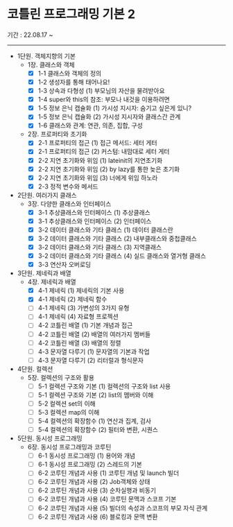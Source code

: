 # 코틀린 프로그래밍 기본 2
기간 : 22.08.17 ~

---

- 1단원. 객체지향의 기본
    - 1장. 클래스와 객체
        - [x] 1-1 클래스와 객체의 정의
        - [x] 1-2 생성자를 통해 태어나요!
        - [x] 1-3 상속과 다형성 (1) 부모님의 자산을 물려받아요
        - [x] 1-4 super와 this의 참조: 부모나 내것을 이용하려면
        - [x] 1-5 정보 은닉 캡슐화 (1) 가시성 지시자: 숨기고 싶은게 있니?
        - [x] 1-5 정보 은닉 캡슐화 (2) 가시성 지시자와 클래스간 관계
        - [x] 1-6 클래스와 관계: 연관, 의존, 집합, 구성
    - 2장. 프로퍼티와 초기화
        - [x] 2-1 프로퍼티의 접근 (1) 접근 메서드: 세터 게터
        - [x] 2-1 프로퍼티의 접근 (2) 커스텀: 내맘대로 세터 게터
        - [x] 2-2 지연 초기화와 위임 (1) lateinit의 지연초기화
        - [x] 2-2 지연 초기화와 위임 (2) by lazy를 통한 늦은 초기화
        - [x] 2-2 지연 초기화와 위임 (3) 너에게 위임 하노라
        - [x] 2-3 정적 변수와 메서드
- 2단원. 여러가지 클래스
    - 3장. 다양한 클래스와 인터페이스
        - [x] 3-1 추상클래스와 인터페이스 (1) 추상클래스
        - [x] 3-1 추상클래스와 인터페이스 (2) 인터페이스
        - [x] 3-2 데이터 클래스와 기타 클래스 (1) 데이터 클래스란
        - [x] 3-2 데이터 클래스와 기타 클래스 (2) 내부클래스와 중첩클래스
        - [x] 3-2 데이터 클래스와 기타 클래스 (3) 지역클래스
        - [x] 3-2 데이터 클래스와 기타 클래스 (4) 실드 클래스와 열거형 클래스
        - [x] 3-3 연산자 오버로딩
- 3단원. 제네릭과 배열
    - 4장. 제네릭과 배열
        - [x] 4-1 제네릭 (1) 제네릭의 기본 사용
        - [x] 4-1 제네릭 (2) 제네릭 함수
        - [ ] 4-1 제네릭 (3) 가변성의 3가지 유형
        - [ ] 4-1 제네릭 (4) 자료형 프로젝션
        - [ ] 4-2 코틀린 배열 (1) 기본 개념과 접근
        - [ ] 4-2 코틀린 배열 (2) 배열의 여러가지 멤버들
        - [ ] 4-2 코틀린 배열 (3) 배열의 정렬
        - [ ] 4-3 문자열 다루기 (1) 문자열의 기본과 작업
        - [ ] 4-3 문자열 다루기 (2) 리터럴과 형식문자
- 4단원. 컬렉션
    - 5장. 컬렉션의 구조와 활용
        - [ ] 5-1 컬렉션 구조와 기본 (1) 컬렉션의 구조와 list 사용
        - [ ] 5-1 컬렉션 구조와 기본 (2) list의 멤버와 이해
        - [ ] 5-2 컬렉션 set의 이해
        - [ ] 5-3 컬렉션 map의 이해
        - [ ] 5-4 컬렉션의 확장함수 (1) 연산과 집계, 검사
        - [ ] 5-4 컬렉션의 확장함수 (2) 필터와 변환, 시퀀스
- 5단원. 동시성 프로그래밍
    - 6장. 동시성 프로그래밍과 코루틴
        - [ ] 6-1 동시성 프로그래밍 (1) 용어와 개념
        - [ ] 6-1 동시성 프로그래밍 (2) 스레드의 기본
        - [ ] 6-2 코루틴 개념과 사용 (1) 코루틴 개념 및 launch 빌더
        - [ ] 6-2 코루틴 개념과 사용 (2) Job객체와 상태
        - [ ] 6-2 코루틴 개념과 사용 (3) 순차실행과 비동기
        - [ ] 6-2 코루틴 개념과 사용 (4) 코루틴 문맥과 스코프 기본
        - [ ] 6-2 코루틴 개념과 사용 (5) 빌더의 속성과 스코프의 부모 자식 관계
        - [ ] 6-2 코루틴 개념과 사용 (6) 블로킹과 문맥 변환